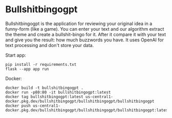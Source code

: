 # Bullshitbingogpt

Bullshitbingogpt is the application for reviewing your original idea in a funny-form (like a game).
You can enter your text and our algorithm extract the theme and create a bullshit-bingo for it.
After it compare it with your text and give you the result: how much buzzwords you have.
It uses OpenAI for text processing and don't store your data.

Start app:
```
pip install -r requirements.txt
flask --app app run
```

Docker:
```
docker build -t bullshitbingogpt .
docker run -p80:80 -it bullshitbingogpt:latest
docker tag bullshitbingogpt:latest us-central1-docker.pkg.dev/bullshitbingogpt/bullshitbingogpt/bullshitbingogpt
docker push us-central1-docker.pkg.dev/bullshitbingogpt/bullshitbingogpt/bullshitbingogpt:latest
```